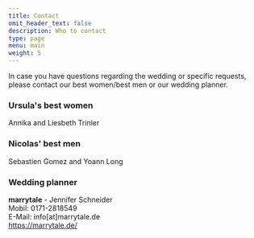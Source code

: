 ```yaml
---
title: Contact
omit_header_text: false
description: Who to contact
type: page
menu: main
weight: 5
---
```

In case you have questions regarding the wedding or specific requests, please contact our best women/best men or our wedding planner.

### Ursula's best women
Annika and Liesbeth Trinler

### Nicolas' best men
Sebastien Gomez and Yoann Long

### Wedding planner

**marrytale** - Jennifer Schneider<br>
Mobil: 0171-2818549<br>
E-Mail: info[at]marrytale.de<br>
https://marrytale.de/